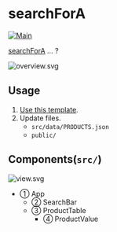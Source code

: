 # searchForA
[![Main](https://github.com/ghsable/searchForA/actions/workflows/main.yml/badge.svg)](https://github.com/ghsable/searchForA/actions/workflows/main.yml)  

[searchForA](https://ghsable.github.io/searchForA/) ... ?

![overview.svg](https://raw.githubusercontent.com/ghsable/searchForA/main/.readme/svg/overview.svg)  

## Usage
1. [Use this template](https://github.com/ghsable/searchForA/generate).
2. Update files.
    - `src/data/PRODUCTS.json`
    - `public/`

## Components(`src/`)
![view.svg](https://raw.githubusercontent.com/ghsable/searchForA/main/.readme/svg/view.svg)  
- ① App
  - ② SearchBar
  - ③ ProductTable
    - ④ ProductValue
